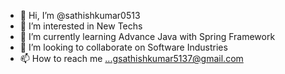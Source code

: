 - 👋 Hi, I’m @sathishkumar0513
- 👀 I’m interested in New Techs
- 🌱 I’m currently learning Advance Java with Spring Framework
- 💞️ I’m looking to collaborate on Software Industries
- 📫 How to reach me ...gsathishkumar5137@gmail.com

<!---
sathishkumar0513/sathishkumar0513 is a ✨ special ✨ repository because its `README.md` (this file) appears on your GitHub profile.
You can click the Preview link to take a look at your changes.
--->
